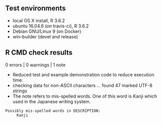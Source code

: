 ## Test environments
* local OS X install, R 3.6.2
* ubuntu 16.04.6 (on travis-ci), R 3.6.2
* Debian GNU/Linux 9 (on Docker)
* win-builder (devel and release)

## R CMD check results

0 errors | 0 warnings | 1 note

* Reduced test and example demonstration code to reduce execution time.
* checking data for non-ASCII characters ... found 47 marked UTF-8 strings
* The note refers to mis-spelled words. One of this word is Kanji which used in the Japanese writing system.

```
Possibly mis-spelled words in DESCRIPTION:
     Kanji
```
